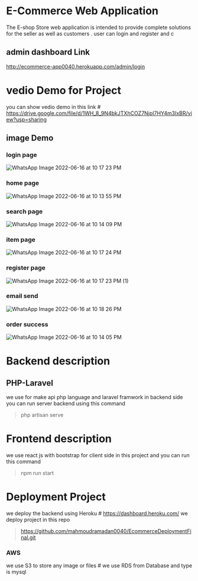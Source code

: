 #  E-Commerce Web Application
The E-shop Store web application is intended to provide complete solutions for the seller as well as customers . user can login and register and c


## admin dashboard Link 
 http://ecommerce-app0040.herokuapp.com/admin/login
# vedio Demo for Project 
you can show vedio demo in this link #
https://drive.google.com/file/d/1WH_8_9N4bkJTXhCOZ7NjpI7HY4m3IxBR/view?usp=sharing


## image Demo 
### login page 
![WhatsApp Image 2022-06-16 at 10 17 23 PM](https://user-images.githubusercontent.com/95087747/174159791-24fb199b-e93b-440a-b2ed-2d9df8ec16c1.jpeg)
### home page 
![WhatsApp Image 2022-06-16 at 10 13 55 PM](https://user-images.githubusercontent.com/95087747/174159990-ee7f9579-fdf0-4e0d-b02f-4f470062bb66.jpeg)

### search page 
![WhatsApp Image 2022-06-16 at 10 14 09 PM](https://user-images.githubusercontent.com/95087747/174159832-ce3ffe4c-e0a1-4805-a077-9d709dbb283c.jpeg)
### item page 
![WhatsApp Image 2022-06-16 at 10 17 24 PM](https://user-images.githubusercontent.com/95087747/174160041-afedfb2d-d4f3-4d12-bb9a-61aff7c16cb6.jpeg)
### register page 
![WhatsApp Image 2022-06-16 at 10 17 23 PM (1)](https://user-images.githubusercontent.com/95087747/174160076-7775741c-037e-4152-96fe-d350c805726e.jpeg)
### email send 
![WhatsApp Image 2022-06-16 at 10 18 26 PM](https://user-images.githubusercontent.com/95087747/174160116-d9254594-82d2-4ac7-b13e-5d47faa56cda.jpeg)
### order success 
![WhatsApp Image 2022-06-16 at 10 14 05 PM](https://user-images.githubusercontent.com/95087747/174160160-cde84609-1299-4dca-aa97-4488cff871ff.jpeg)

# Backend description
## PHP-Laravel
we use for make api php language and laravel framwork in backend side 
you can run server backend using this command 
 > php artisan serve 

# Frontend description

we use react js with bootstrap for client side in this project 
and you can run this command 
 > npm run start 


# Deployment Project 
we deploy the backend using Heroku #
https://dashboard.heroku.com/
we deploy project in this repo 
 > https://github.com/mahmoudramadan0040/EcommerceDeploymentFinal.git
### AWS
we use S3 to store any image or files #
we use RDS from Database and type is mysql 
























